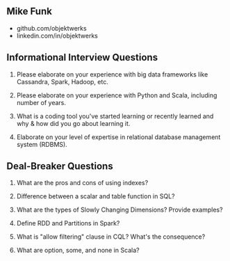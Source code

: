 Mike Funk
---------
* github.com/objektwerks
* linkedin.com/in/objektwerks

Informational Interview Questions
---------------------------------
1. Please elaborate on your experience with big data frameworks like Cassandra, Spark, Hadoop, etc.

2. Please elaborate on your experience with Python and Scala, including number of years.

3. What is a coding tool you've started learning or recently learned and why & how did you go about learning it.

4. Elaborate on your level of expertise in relational database management system (RDBMS).
 
Deal-Breaker Questions
----------------------
1. What are the pros and cons of using indexes?

2. Difference between a scalar and table function in SQL?

3. What are the types of Slowly Changing Dimensions? Provide examples?

4. Define RDD and Partitions in Spark?

5. What is "allow filtering" clause in CQL? What's the consequence?

6. What are option, some, and none in Scala?